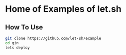 # Home of Examples of let.sh

## How To Use

```bash
git clone https://github.com/let-sh/example
cd gin
lets deploy
```
